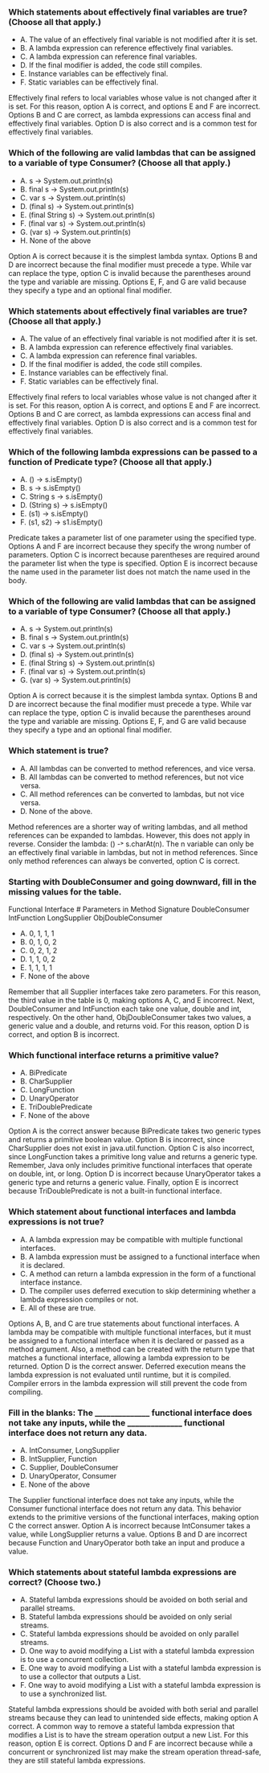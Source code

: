 
### Which statements about effectively final variables are true? (Choose all that apply.)
* A. The value of an effectively final variable is not modified after it is set.
* B. A lambda expression can reference effectively final variables.
* C. A lambda expression can reference final variables.
* D. If the final modifier is added, the code still compiles.
* E. Instance variables can be effectively final.
* F. Static variables can be effectively final.

Effectively final refers to local variables whose value is not changed after it is set.
For this reason, option A is correct, and options E and F are incorrect. Options B and C are correct, as lambda expressions can access final and effectively final variables.
Option D is also correct and is a common test for effectively final variables.

### Which of the following are valid lambdas that can be assigned to a variable of type Consumer<String>? (Choose all that apply.)
* A. s -> System.out.println(s)
* B. final s -> System.out.println(s)
* C. var s -> System.out.println(s)
* D. (final s) -> System.out.println(s)
* E. (final String s) -> System.out.println(s)
* F. (final var s) -> System.out.println(s)
* G. (var s) -> System.out.println(s)
* H. None of the above

Option A is correct because it is the simplest lambda syntax.
Options B and D are incorrect because the final modifier must precede a type.
While var can replace the type, option C is invalid because the parentheses around the type and variable are missing.
Options E, F, and G are valid because they specify a type and an optional final modifier.

### Which statements about effectively final variables are true? (Choose all that apply.)
* A. The value of an effectively final variable is not modified after it is set.
* B. A lambda expression can reference effectively final variables.
* C. A lambda expression can reference final variables.
* D. If the final modifier is added, the code still compiles.
* E. Instance variables can be effectively final.
* F. Static variables can be effectively final.

Effectively final refers to local variables whose value is not changed after it is set.
For this reason, option A is correct, and options E and F are incorrect.
Options B and C are correct, as lambda expressions can access final and effectively final variables.
Option D is also correct and is a common test for effectively final variables.

### Which of the following lambda expressions can be passed to a function of Predicate<String> type? (Choose all that apply.)
* A. () -> s.isEmpty()
* B. s -> s.isEmpty()
* C. String s -> s.isEmpty()
* D. (String s) -> s.isEmpty()
* E. (s1) -> s.isEmpty()
* F. (s1, s2) -> s1.isEmpty()

Predicate<String> takes a parameter list of one parameter using the specified type.
Options A and F are incorrect because they specify the wrong number of parameters.
Option C is incorrect because parentheses are required around the parameter list when the type is specified.
Option E is incorrect because the name used in the parameter list does not match the name used in the body.

### Which of the following are valid lambdas that can be assigned to a variable of type Consumer<String>? (Choose all that apply.)
* A. s -> System.out.println(s)
* B. final s -> System.out.println(s)
* C. var s -> System.out.println(s)
* D. (final s) -> System.out.println(s)
* E. (final String s) -> System.out.println(s)
* F. (final var s) -> System.out.println(s)
* G. (var s) -> System.out.println(s)

Option A is correct because it is the simplest lambda syntax. Options B and D are incorrect because the final modifier must precede a type.
While var can replace the type, option C is invalid because the parentheses around the type and variable are missing.
Options E, F, and G are valid because they specify a type and an optional final modifier.

### Which statement is true?
* A. All lambdas can be converted to method references, and vice versa.
* B. All lambdas can be converted to method references, but not vice versa.
* C. All method references can be converted to lambdas, but not vice versa.
* D. None of the above.

Method references are a shorter way of writing lambdas, and all method references can be expanded to lambdas.
However, this does not apply in reverse. Consider the lambda: () -˃ s.charAt(n).
The n variable can only be an effectively final variable in lambdas, but not in method references.
Since only method references can always be converted, option C is correct.

### Starting with DoubleConsumer and going downward, fill in the missing values for the table.

Functional            Interface	# Parameters in Method Signature
DoubleConsumer
IntFunction
LongSupplier
ObjDoubleConsumer

*  A. 0, 1, 1, 1
*  B. 0, 1, 0, 2
*  C. 0, 2, 1, 2
*  D. 1, 1, 0, 2
*  E. 1, 1, 1, 1
*  F. None of the above

Remember that all Supplier interfaces take zero parameters.
For this reason, the third value in the table is 0, making options A, C, and E incorrect.
Next, DoubleConsumer and IntFunction each take one value, double and int, respectively.
On the other hand, ObjDoubleConsumer takes two values, a generic value and a double, and returns void.
For this reason, option D is correct, and option B is incorrect.

### Which functional interface returns a primitive value?
* A. BiPredicate
* B. CharSupplier
* C. LongFunction
* D. UnaryOperator
* E. TriDoublePredicate
* F. None of the above

Option A is the correct answer because BiPredicate takes two generic
types and returns a primitive boolean value. Option B is incorrect,
since CharSupplier does not exist in java.util.function.
Option C is also incorrect, since LongFunction takes a
primitive long value and returns a generic type.
Remember, Java only includes primitive functional interfaces that operate on double, int, or long.
Option D is incorrect because UnaryOperator takes a generic type and returns a generic value.
Finally, option E is incorrect because TriDoublePredicate is not a built-in functional interface.

### Which statement about functional interfaces and lambda expressions is not true?
* A. A lambda expression may be compatible with multiple functional interfaces.
* B. A lambda expression must be assigned to a functional interface when it is declared.
* C. A method can return a lambda expression in the form of a functional interface instance.
* D. The compiler uses deferred execution to skip determining whether a lambda expression compiles or not.
* E. All of these are true.

Options A, B, and C are true statements about functional interfaces.
A lambda may be compatible with multiple functional interfaces,
but it must be assigned to a functional interface when it is declared or passed as a method argument.
Also, a method can be created with the return type that matches a functional interface,
allowing a lambda expression to be returned. Option D is the correct answer.
Deferred execution means the lambda expression is not evaluated until runtime,
but it is compiled. Compiler errors in the lambda expression will still prevent the code from compiling.

### Fill in the blanks: The ______________ functional interface does not take any inputs, while the ______________ functional interface does not return any data.
* A. IntConsumer, LongSupplier
* B. IntSupplier, Function
* C. Supplier, DoubleConsumer
* D. UnaryOperator, Consumer
* E. None of the above

The Supplier functional interface does not take any inputs,
while the Consumer functional interface does not return any data.
This behavior extends to the primitive versions of the functional interfaces, making option C the correct answer.
Option A is incorrect because IntConsumer takes a value, while LongSupplier returns a value.
Options B and D are incorrect because Function and UnaryOperator both take an input and produce a value.

### Which statements about stateful lambda expressions are correct? (Choose two.)
*  A. Stateful lambda expressions should be avoided on both serial and parallel streams.
*  B. Stateful lambda expressions should be avoided on only serial streams.
*  C. Stateful lambda expressions should be avoided on only parallel streams.
*  D. One way to avoid modifying a List with a stateful lambda expression is to use a concurrent collection.
*  E. One way to avoid modifying a List with a stateful lambda expression is to use a collector that outputs a List.
*  F. One way to avoid modifying a List with a stateful lambda expression is to use a synchronized list.

Stateful lambda expressions should be avoided with both serial and parallel streams because they can lead to unintended side effects,
making option A correct.
A common way to remove a stateful lambda expression that modifies a List is to have the stream operation output a new List.
For this reason, option E is correct.
Options D and F are incorrect because while a concurrent or synchronized list may make the stream operation thread-safe,
they are still stateful lambda expressions.
